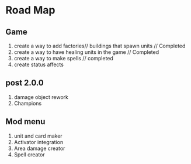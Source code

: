 # Road Map

## Game

1. create a way to add factories// buildings that spawn units // Completed
2. create a way to have healing units in the game // Completed
3. create a way to make spells // completed
4. create status affects

## post 2.0.0

1. damage object rework
2. Champions

## Mod menu

1. unit and card maker
2. Activator integration
3. Area damage creator
4. Spell creator
